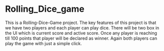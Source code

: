 # Rolling_Dice_game

This is a Rolling-Dice-Game project.
The key features of this project is that we have two players and each player can play dice. 
There will be two box in the UI which is current score and active score. 
Once any player is reaching till 100 points that player will be declared as winner. 
Again both players can play the game with just a simple click.
